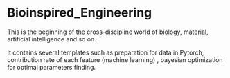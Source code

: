 # Bioinspired_Engineering

This is the beginning of the cross-discipline world of biology, material,
artificial intelligence and so on.

It contains several templates such as preparation for data in Pytorch, contribution rate of each feature (machine learning)
, bayesian optimization for optimal parameters finding.

